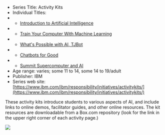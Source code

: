 * Series Title: Activity Kits
* Individual Titles:
* * [Introduction to Artificial Intelligence](https://www.ibm.com/ibm/responsibility/initiatives/activitykits/artificial/index.shtml)
* * [Train Your Computer With Machine Learning](https://www.ibm.com/ibm/responsibility/initiatives/activitykits/machine-learning-for-kids/)
* * [What's Possible with AI, TJBot](https://www.ibm.com/ibm/responsibility/initiatives/activitykits/tjbot/)
* * [Chatbots for Good](https://www.ibm.com/ibm/responsibility/initiatives/activitykits/chatbots-for-good/)
* * [Summit Supercomputer and AI](https://www.ibm.com/ibm/responsibility/initiatives/activitykits/summit/index.shtml)
* Age range: varies; some 11 to 14, some 14 to 19/adult
* Publisher: IBM
* Series web site: [https://www.ibm.com/ibm/responsibility/initiatives/activitykits/](https://www.ibm.com/ibm/responsibility/initiatives/activitykits/)

These activity kits introduce students to various aspects of AI, and include links to online demos, facilitator guides, and other online resources. The kit resources are downloadable from a Box.com repository (look for the link in the upper right corner of each activity page.)

![](https://github.com/touretzkyds/ai4k12/raw/master/images/IBM-TJBot.png)
